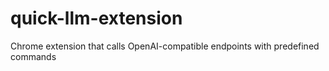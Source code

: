 # quick-llm-extension
Chrome extension that calls OpenAI-compatible endpoints with predefined commands
